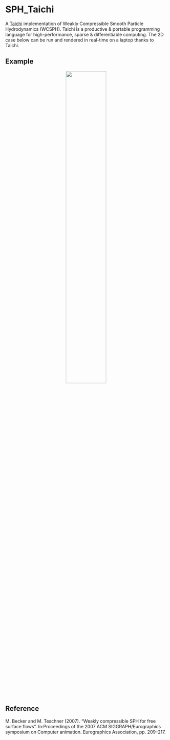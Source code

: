 # SPH_Taichi
A [Taichi](https://github.com/taichi-dev/taichi) implementation of Weakly Compressible Smooth Particle Hydrodynamics (WCSPH). Taichi is a productive & portable programming language for high-performance, sparse & differentiable computing. The 2D case below can be run and rendered in real-time on a laptop thanks to Taichi.

## Example
<p align="center">
  <img src="https://github.com/erizmr/SPH_Taichi/blob/master/img/sph_taichi_new.gif" width="50%" height="50%" />
</p>

## Reference
M. Becker and M. Teschner (2007). “Weakly compressible SPH for free surface flows”. In:Proceedings of the 2007 ACM SIGGRAPH/Eurographics symposium on Computer animation. Eurographics Association, pp. 209–217.
